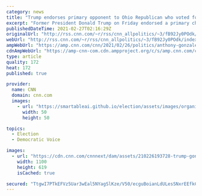 ```yaml
---
category: news
title: "Trump endorses primary opponent to Ohio Republican who voted for impeachment"
excerpt: "Former President Donald Trump on Friday endorsed a primary challenger running against Ohio's Rep. Anthony Gonzalez, who voted to impeach Trump last month, in an early sign of the former President's plans to exert his influence on Republican primaries ahead of the 2022 midterm elections.\n    \n"
publishedDateTime: 2021-02-27T02:16:29Z
originalUrl: "http://rss.cnn.com/~r/rss/cnn_allpolitics/~3/fB92Jy0POdk/index.html"
webUrl: "http://rss.cnn.com/~r/rss/cnn_allpolitics/~3/fB92Jy0POdk/index.html"
ampWebUrl: "https://amp.cnn.com/cnn/2021/02/26/politics/anthony-gonzalez-trump-max-miller-ohio-16th-district/index.html"
cdnAmpWebUrl: "https://amp-cnn-com.cdn.ampproject.org/c/s/amp.cnn.com/cnn/2021/02/26/politics/anthony-gonzalez-trump-max-miller-ohio-16th-district/index.html"
type: article
quality: 172
heat: 172
published: true

provider:
  name: CNN
  domain: cnn.com
  images:
    - url: "https://smartableai.github.io/election/assets/images/organizations/cnn.com-50x50.jpg"
      width: 50
      height: 50

topics:
  - Election
  - Democratic Voice

images:
  - url: "https://cdn.cnn.com/cnnnext/dam/assets/210226193728-trump-gonzalez-split-super-tease.jpg"
    width: 1100
    height: 619
    isCached: true

secured: "TtgwI7PTkEFVz5Uar3wEal5NYagSlKze/V50/ecguBoianLdULesSNxrEEfkCp8pSbZwc8wbOAYCYtuue5fcqT2vpPdJtUP6hPu/OdLYgJbNSqJdhho2IFy5yogadYdfmjuFL2uSv6jXzlJysi9kMsnzSUxLvyZdJDcuZoTHe7BwNh8D5Y8W3kCfzd4Wyt7D6NpRbeuASSDrGOfPkPMwiCFQXyb1/Iab2LVRhw91sDqgCUwzgp/577gJXqcFTs3Kk2NXuWpZDk7J6jskWhijLUbC+oTiOZbsaqfZ0JJogh+I4/YzF775pKoJk7PWqcRvjwzx6fAN0GfWKeB0lYxqvhtunrTouF/BacdF46iOtKI=;Gre2tNe4boSyevCaWBn3rw=="
---
```


